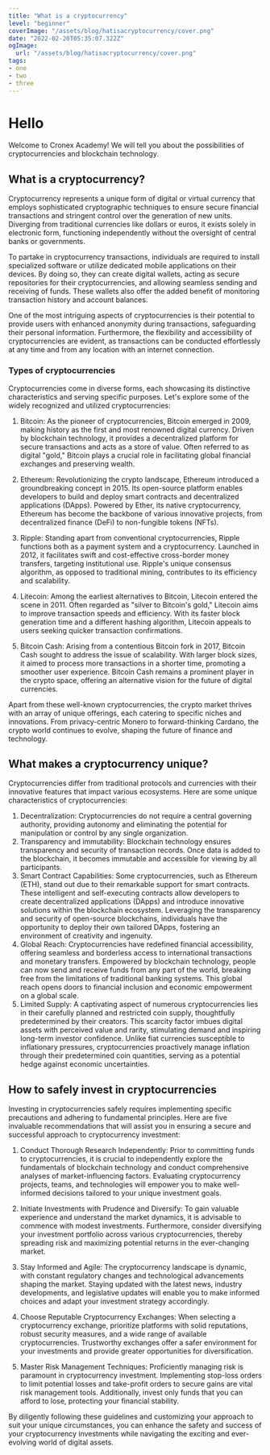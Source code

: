 ```yaml
---
title: "What is a cryptocurrency"
level: "beginner"
coverImage: "/assets/blog/hatisacryptocurrency/cover.png"
date: "2022-02-20T05:35:07.322Z"
ogImage:
  url: "/assets/blog/hatisacryptocurrency/cover.png"
tags:
- one
- two
- three
---
```


# Hello

Welcome to Cronex Academy! We will tell you about the possibilities of cryptocurrencies and blockchain technology.

## What is a cryptocurrency?

Cryptocurrency represents a unique form of digital or virtual currency that employs sophisticated cryptographic techniques to ensure secure financial transactions and stringent control over the generation of new units. Diverging from traditional currencies like dollars or euros, it exists solely in electronic form, functioning independently without the oversight of central banks or governments.

To partake in cryptocurrency transactions, individuals are required to install specialized software or utilize dedicated mobile applications on their devices. By doing so, they can create digital wallets, acting as secure repositories for their cryptocurrencies, and allowing seamless sending and receiving of funds. These wallets also offer the added benefit of monitoring transaction history and account balances.

One of the most intriguing aspects of cryptocurrencies is their potential to provide users with enhanced anonymity during transactions, safeguarding their personal information. Furthermore, the flexibility and accessibility of cryptocurrencies are evident, as transactions can be conducted effortlessly at any time and from any location with an internet connection.

### Types of cryptocurrencies

Cryptocurrencies come in diverse forms, each showcasing its distinctive characteristics and serving specific purposes. Let's explore some of the widely recognized and utilized cryptocurrencies:

1.  Bitcoin: As the pioneer of cryptocurrencies, Bitcoin emerged in 2009, making history as the first and most renowned digital currency. Driven by blockchain technology, it provides a decentralized platform for secure transactions and acts as a store of value. Often referred to as digital "gold," Bitcoin plays a crucial role in facilitating global financial exchanges and preserving wealth.
    
2.  Ethereum: Revolutionizing the crypto landscape, Ethereum introduced a groundbreaking concept in 2015. Its open-source platform enables developers to build and deploy smart contracts and decentralized applications (DApps). Powered by Ether, its native cryptocurrency, Ethereum has become the backbone of various innovative projects, from decentralized finance (DeFi) to non-fungible tokens (NFTs).
    
3.  Ripple: Standing apart from conventional cryptocurrencies, Ripple functions both as a payment system and a cryptocurrency. Launched in 2012, it facilitates swift and cost-effective cross-border money transfers, targeting institutional use. Ripple's unique consensus algorithm, as opposed to traditional mining, contributes to its efficiency and scalability.
    
4.  Litecoin: Among the earliest alternatives to Bitcoin, Litecoin entered the scene in 2011. Often regarded as "silver to Bitcoin's gold," Litecoin aims to improve transaction speeds and efficiency. With its faster block generation time and a different hashing algorithm, Litecoin appeals to users seeking quicker transaction confirmations.
    
5.  Bitcoin Cash: Arising from a contentious Bitcoin fork in 2017, Bitcoin Cash sought to address the issue of scalability. With larger block sizes, it aimed to process more transactions in a shorter time, promoting a smoother user experience. Bitcoin Cash remains a prominent player in the crypto space, offering an alternative vision for the future of digital currencies.
    
Apart from these well-known cryptocurrencies, the crypto market thrives with an array of unique offerings, each catering to specific niches and innovations. From privacy-centric Monero to forward-thinking Cardano, the crypto world continues to evolve, shaping the future of finance and technology.

  
## What makes a cryptocurrency unique?

Cryptocurrencies differ from traditional protocols and currencies with their innovative features that impact various ecosystems. Here are some unique characteristics of cryptocurrencies:
1.  Decentralization: Cryptocurrencies do not require a central governing authority, providing autonomy and eliminating the potential for manipulation or control by any single organization.
2.  Transparency and immutability: Blockchain technology ensures transparency and security of transaction records. Once data is added to the blockchain, it becomes immutable and accessible for viewing by all participants.
3.  Smart Contract Capabilities: Some cryptocurrencies, such as Ethereum (ETH), stand out due to their remarkable support for smart contracts. These intelligent and self-executing contracts allow developers to create decentralized applications (DApps) and introduce innovative solutions within the blockchain ecosystem. Leveraging the transparency and security of open-source blockchains, individuals have the opportunity to deploy their own tailored DApps, fostering an environment of creativity and ingenuity. 
4.  Global Reach: Cryptocurrencies have redefined financial accessibility, offering seamless and borderless access to international transactions and monetary transfers. Empowered by blockchain technology, people can now send and receive funds from any part of the world, breaking free from the limitations of traditional banking systems. This global reach opens doors to financial inclusion and economic empowerment on a global scale.    
5.  Limited Supply: A captivating aspect of numerous cryptocurrencies lies in their carefully planned and restricted coin supply, thoughtfully predetermined by their creators. This scarcity factor imbues digital assets with perceived value and rarity, stimulating demand and inspiring long-term investor confidence. Unlike fiat currencies susceptible to inflationary pressures, cryptocurrencies proactively manage inflation through their predetermined coin quantities, serving as a potential hedge against economic uncertainties.

## How to safely invest in cryptocurrencies

Investing in cryptocurrencies safely requires implementing specific precautions and adhering to fundamental principles. Here are five invaluable recommendations that will assist you in ensuring a secure and successful approach to cryptocurrency investment:

1.  Conduct Thorough Research Independently: Prior to committing funds to cryptocurrencies, it is crucial to independently explore the fundamentals of blockchain technology and conduct comprehensive analyses of market-influencing factors. Evaluating cryptocurrency projects, teams, and technologies will empower you to make well-informed decisions tailored to your unique investment goals.
    
2.  Initiate Investments with Prudence and Diversify: To gain valuable experience and understand the market dynamics, it is advisable to commence with modest investments. Furthermore, consider diversifying your investment portfolio across various cryptocurrencies, thereby spreading risk and maximizing potential returns in the ever-changing market.
    
3.  Stay Informed and Agile: The cryptocurrency landscape is dynamic, with constant regulatory changes and technological advancements shaping the market. Staying updated with the latest news, industry developments, and legislative updates will enable you to make informed choices and adapt your investment strategy accordingly.
    
4.  Choose Reputable Cryptocurrency Exchanges: When selecting a cryptocurrency exchange, prioritize platforms with solid reputations, robust security measures, and a wide range of available cryptocurrencies. Trustworthy exchanges offer a safer environment for your investments and provide greater opportunities for diversification.
    
5.  Master Risk Management Techniques: Proficiently managing risk is paramount in cryptocurrency investment. Implementing stop-loss orders to limit potential losses and take-profit orders to secure gains are vital risk management tools. Additionally, invest only funds that you can afford to lose, protecting your financial stability.
    

By diligently following these guidelines and customizing your approach to suit your unique circumstances, you can enhance the safety and success of your cryptocurrency investments while navigating the exciting and ever-evolving world of digital assets.


<!--stackedit_data:
eyJoaXN0b3J5IjpbMTY1MzI4MDc5OSwxNjQ2NjMzMDY1XX0=
-->